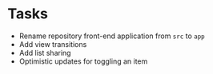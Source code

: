 # Tasks

- Rename repository front-end application from `src` to `app`
- Add view transitions
- Add list sharing
- Optimistic updates for toggling an item
